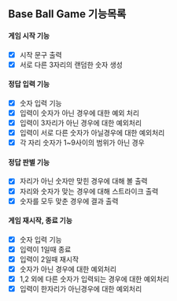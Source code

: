 ## Base Ball Game 기능목록

#### 게임 시작 기능

- [x] 시작 문구 출력
- [x] 서로 다른 3자리의 랜덤한 숫자 생성

#### 정답 입력 기능

- [x] 숫자 입력 기능
- [x] 입력이 숫자가 아닌 경우에 대한 예외 처리
- [x] 입력이 3자리가 아닌 경우에 대한 예외처리
- [x] 입력이 서로 다른 숫자가 아닐경우에 대한 예외처리
- [x] 각 자리 숫자가 1~9사이의 범위가 아닌 경우

#### 정답 판별 기능

- [x] 자리가 아닌 숫자만 맞힌 경우에 대해 볼 출력
- [x] 자리와 숫자가 맞는 경우에 대해 스트라이크 출력
- [x] 숫자를 모두 맞춘 경우에 결과 출력

#### 게임 재시작, 종료 기능

- [x] 숫자 입력 기능
- [x] 입력이 1일때 종료
- [x] 입력이 2일때 재시작
- [x] 숫자가 아닌 경우에 대한 예외처리
- [x] 1,2 외에 다른 숫자가 입력되는 경우에 대한 예외처리
- [x] 입력이 한자리가 아닌경우에 대한 예외처리
